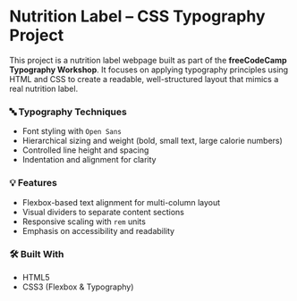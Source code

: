 # Nutrition Label – CSS Typography Project

This project is a nutrition label webpage built as part of the **freeCodeCamp Typography Workshop**. It focuses on applying typography principles using HTML and CSS to create a readable, well-structured layout that mimics a real nutrition label.

### 🔤 Typography Techniques

- Font styling with `Open Sans`
- Hierarchical sizing and weight (bold, small text, large calorie numbers)
- Controlled line height and spacing
- Indentation and alignment for clarity

### 💡 Features

- Flexbox-based text alignment for multi-column layout
- Visual dividers to separate content sections
- Responsive scaling with `rem` units
- Emphasis on accessibility and readability

### 🛠️ Built With

- HTML5
- CSS3 (Flexbox & Typography)
